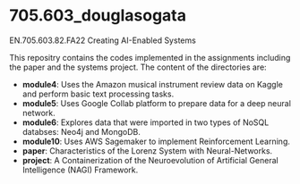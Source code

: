# 705.603_douglasogata
EN.705.603.82.FA22 Creating AI-Enabled Systems

This repositry contains the codes implemented in the assignments including the paper and the systems project. The content of the directories are:
- **module4**: Uses the Amazon musical instrument review data on Kaggle and perform basic text processing tasks.
- **module5**: Uses Google Collab platform to prepare data for a deep neural network.
- **module6**: Explores data that were imported in two types of NoSQL databses: Neo4j and MongoDB.
- **module10**: Uses AWS Sagemaker to implement Reinforcement Learning.
- **paper**: Characteristics of the Lorenz System with Neural-Networks.
- **project**: A Containerization of the Neuroevolution of Artificial General Intelligence (NAGI) Framework.